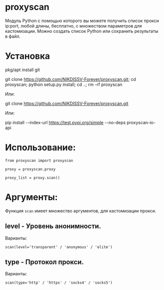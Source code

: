 # proxyscan
Модуль Python с помощью которого вы можете получить список прокси ip:port, любой длины, бесплатно, с множеством параметров для кастомизации.
Можно создать список Python или сохранить результаты в файл.

# Установка

pkg/apt install git

git clone https://github.com/NIKDISSV-Forever/proxyscan.git; cd proxyscan; python setup.py install; cd ..; rm -rf proxyscan

Или:

git clone https://github.com/NIKDISSV-Forever/proxyscan.git

Или:

pip install --index-url https://test.pypi.org/simple --no-deps proxyscan-io-api

# Использование:

```from proxyscan import proxyscan```

```proxy = proxyscan.proxy```

```proxy_list = proxy.scan()```


# Аргументы:

Функция ```scan``` имеет множество аргументов, для кастомизации прокси.


## level - Уровень анонимности.
Варианты:

```scan(level='transparent' / 'anonymous' / 'elite')```

## type - Протокол прокси.
Варианты:

```scan(type='http' / 'https' / 'socks4' / 'socks5')```
